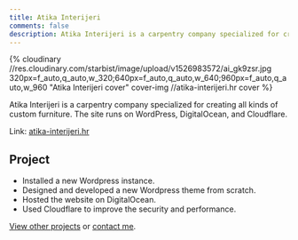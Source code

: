 ```yaml
---
title: Atika Interijeri
comments: false
description: Atika Interijeri is a carpentry company specialized for creating all kinds of custom furniture. The site runs on WordPress, DigitalOcean, and Cloudflare.
---
```


{% cloudinary //res.cloudinary.com/starbist/image/upload/v1526983572/ai_gk9zsr.jpg 320px=f_auto,q_auto,w_320;640px=f_auto,q_auto,w_640;960px=f_auto,q_auto,w_960 "Atika Interijeri cover" cover-img //atika-interijeri.hr cover %}

Atika Interijeri is a carpentry company specialized for creating all kinds of custom furniture. The site runs on WordPress, DigitalOcean, and Cloudflare.

Link: [atika-interijeri.hr](//atika-interijeri.hr)

## Project

- Installed a new Wordpress instance.
- Designed and developed a new Wordpress theme from scratch.
- Hosted the website on DigitalOcean.
- Used Cloudflare to improve the security and performance.

[View other projects](/portfolio/) or [contact me](/about-me/).
